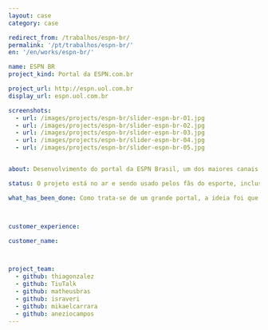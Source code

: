 ```yaml
---
layout: case
category: case

redirect_from: /trabalhos/espn-br/
permalink: '/pt/trabalhos/espn-br/'
en: '/en/works/espn-br/'

name: ESPN BR
project_kind: Portal da ESPN.com.br

project_url: http://espn.uol.com.br
display_url: espn.uol.com.br

screenshots:
  - url: /images/projects/espn-br/slider-espn-br-01.jpg
  - url: /images/projects/espn-br/slider-espn-br-02.jpg
  - url: /images/projects/espn-br/slider-espn-br-03.jpg
  - url: /images/projects/espn-br/slider-espn-br-04.jpg
  - url: /images/projects/espn-br/slider-espn-br-05.jpg


about: Desenvolvimento do portal da ESPN Brasil, um dos maiores canais de esportes de televisão por assinatura do Brasil. Com versão responsiva, sanou diversos problemas com o público deste meio, que não conseguiam acessar o portal por um dispositivo mobile.

status: O projeto está no ar e sendo usado pelos fãs do esporte, inclusive bateu recorde de audiência nos primeiros meses em que foi lançado.

what_has_been_done: Como trata-se de um grande portal, a ideia foi que substituíssemos as páginas, uma por uma, para que os usuários não sentissem tanto a mudança. O portal, hoje, tem 100% de suporte para dispositivos mobile.



customer_experience:

customer_name:



project_team:
  - github: thiagonzalez
  - github: TiuTalk
  - github: matheusbras
  - github: israveri
  - github: mikaelcarrara
  - github: aneziocampos
---
```

